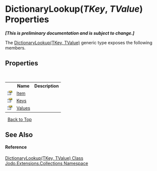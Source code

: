# DictionaryLookup(*TKey*, *TValue*) Properties
 _**\[This is preliminary documentation and is subject to change.\]**_

The <a href="T_Jodo_Extensions_Collections_DictionaryLookup_2">DictionaryLookup(TKey, TValue)</a> generic type exposes the following members.


## Properties
&nbsp;<table><tr><th></th><th>Name</th><th>Description</th></tr><tr><td>![Public property](media/pubproperty.gif "Public property")</td><td><a href="P_Jodo_Extensions_Collections_DictionaryLookup_2_Item">Item</a></td><td /></tr><tr><td>![Public property](media/pubproperty.gif "Public property")</td><td><a href="P_Jodo_Extensions_Collections_DictionaryLookup_2_Keys">Keys</a></td><td /></tr><tr><td>![Public property](media/pubproperty.gif "Public property")</td><td><a href="P_Jodo_Extensions_Collections_DictionaryLookup_2_Values">Values</a></td><td /></tr></table>&nbsp;
<a href="#dictionarylookup(*tkey*,-*tvalue*)-properties">Back to Top</a>

## See Also


#### Reference
<a href="T_Jodo_Extensions_Collections_DictionaryLookup_2">DictionaryLookup(TKey, TValue) Class</a><br /><a href="N_Jodo_Extensions_Collections">Jodo.Extensions.Collections Namespace</a><br />